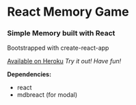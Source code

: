 # React Memory Game

### Simple Memory built with React

Bootstrapped with create-react-app

[Available on Heroku](https://simpsons-memory.herokuapp.com/) _Try it out! Have fun!_

**Dependencies:**

* react
* mdbreact (for modal)


